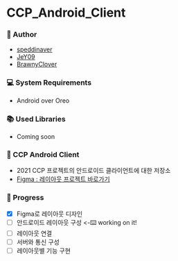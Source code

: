 # CCP_Android_Client

### 👬 Author
* <a href="https://github.com/speddiinaver">speddinaver</a>
* <a href="https://github.com/JeY09">JeY09</a>
* <a href="https://github.com/BrawnyClover">BrawnyClover</a>

### 💻 System Requirements
* Android over Oreo
         
### 📚 Used Libraries
* Coming soon
         
### 📱 CCP Android Client
- 2021 CCP 프로젝트의 안드로이드 클라이언트에 대한 저장소
- <a href="https://www.figma.com/file/wjkmX8WlrEsmNH9o4yWHQA/Calibre?node-id=0%3A1">Figma : 레이아웃 프로젝트 바로가기</a>

### 📆 Progress
- [x] Figma로 레이아웃 디자인
- [ ] 안드로이드 레이아웃 구성 <-⌨️ working on it!
- [ ] 레이아웃 연결
- [ ] 서버와 통신 구성
- [ ] 레이아웃별 기능 구현
